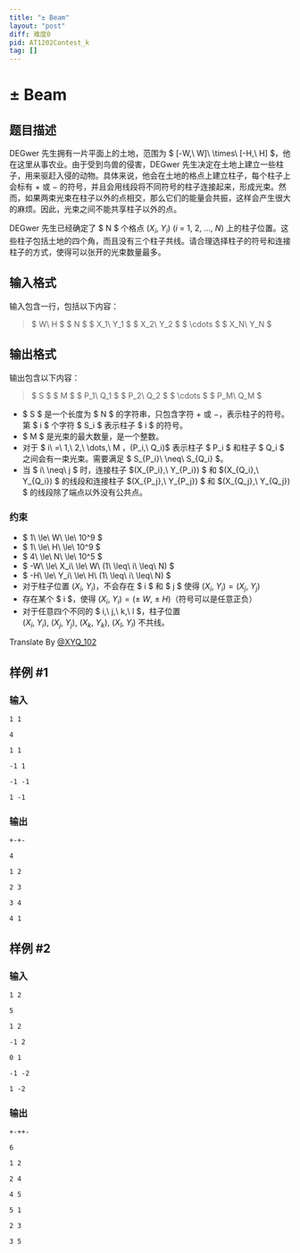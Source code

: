 ```yaml
---
title: "± Beam"
layout: "post"
diff: 难度0
pid: AT1202Contest_k
tag: []
---
```


# ± Beam

## 题目描述

DEGwer 先生拥有一片平面上的土地，范围为 $ [-W,\ W]\ \times\ [-H,\ H] $，他在这里从事农业。由于受到鸟兽的侵害，DEGwer 先生决定在土地上建立一些柱子，用来驱赶入侵的动物。具体来说，他会在土地的格点上建立柱子，每个柱子上会标有 $+$ 或 $-$ 的符号，并且会用线段将不同符号的柱子连接起来，形成光束。然而，如果两束光束在柱子以外的点相交，那么它们的能量会共振，这样会产生很大的麻烦。因此，光束之间不能共享柱子以外的点。

DEGwer 先生已经确定了 $ N $ 个格点 $(X_i,\ Y_i)\ (i\ =\ 1,\ 2,\ \dots,\ N)$ 上的柱子位置。这些柱子包括土地的四个角，而且没有三个柱子共线。请合理选择柱子的符号和连接柱子的方式，使得可以张开的光束数量最多。

## 输入格式

输入包含一行，包括以下内容：
> $ W\ H $ $ N $ $ X_1\ Y_1 $ $ X_2\ Y_2 $ $ \cdots $ $ X_N\ Y_N $

## 输出格式

输出包含以下内容：
> $ S $ $ M $ $ P_1\ Q_1 $ $ P_2\ Q_2 $ $ \cdots $ $ P_M\ Q_M $
- $ S $ 是一个长度为 $ N $ 的字符串，只包含字符 $+$ 或 $-$，表示柱子的符号。第 $ i $ 个字符 $ S_i $ 表示柱子 $ i $ 的符号。
- $ M $ 是光束的最大数量，是一个整数。
- 对于 $ i\ =\ 1,\ 2,\ \dots,\ M $，$(P_i,\ Q_i)$ 表示柱子 $ P_i $ 和柱子 $ Q_i $ 之间会有一束光束。需要满足 $ S_{P_i}\ \neq\ S_{Q_i} $。
- 当 $ i\ \neq\ j $ 时，连接柱子 $(X_{P_i},\ Y_{P_i}) $ 和 $(X_{Q_i},\ Y_{Q_i}) $ 的线段和连接柱子 $(X_{P_j},\ Y_{P_j}) $ 和 $(X_{Q_j},\ Y_{Q_j}) $ 的线段除了端点以外没有公共点。
### 约束
- $ 1\ \le\ W\ \le\ 10^9 $
- $ 1\ \le\ H\ \le\ 10^9 $
- $ 4\ \le\ N\ \le\ 10^5 $
- $ -W\ \le\ X_i\ \le\ W\ (1\ \leq\ i\ \leq\ N) $
- $ -H\ \le\ Y_i\ \le\ H\ (1\ \leq\ i\ \leq\ N) $
- 对于柱子位置 $(X_i,\ Y_i)$，不会存在 $ i $ 和 $ j $ 使得 $(X_i,\ Y_i) = (X_j,\ Y_j)$
- 存在某个 $ i $，使得 $(X_i,\ Y_i) = (\pm\ W,\ \pm\ H)$（符号可以是任意正负）
- 对于任意四个不同的 $ i,\ j,\ k,\ l $，柱子位置 $(X_i,\ Y_i),\ (X_j,\ Y_j),\ (X_k,\ Y_k),\ (X_l,\ Y_l)$ 不共线。

Translate By [@XYQ_102](https://www.luogu.com.cn/user/712337)

## 样例 #1

### 输入

```
1 1
4
1 1
-1 1
-1 -1
1 -1
```

### 输出

```
+-+-
4
1 2
2 3
3 4
4 1
```

## 样例 #2

### 输入

```
1 2
5
1 2
-1 2
0 1
-1 -2
1 -2
```

### 输出

```
+-++-
6
1 2
2 4
4 5
5 1
2 3
3 5
```

